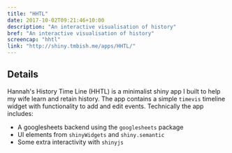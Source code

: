 ```yaml
---
title: "HHTL"
date: 2017-10-02T09:21:46+10:00
description: "An interactive visualisation of history"
bref: "An interactive visualisation of history"
screencap: "hhtl"
link: "http://shiny.tmbish.me/apps/HHTL/"
---
```


## Details

Hannah's History Time Line (HHTL) is a minimalist shiny app I built to help my wife learn and retain history. The app contains a simple `timevis` timeline widget with functionality to add and edit events. Technically the app includes:

* A googlesheets backend using the `googlesheets` package
* UI elements from `shinyWidgets` and `shiny.semantic`
* Some extra interactivity with `shinyjs`
